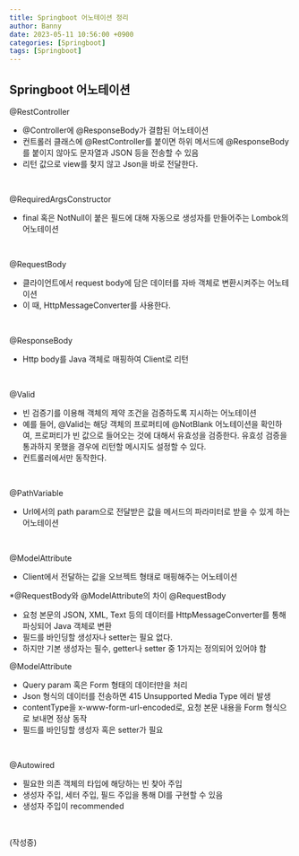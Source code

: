```yaml
---
title: Springboot 어노테이션 정리
author: Banny
date: 2023-05-11 10:56:00 +0900
categories: [Springboot]
tags: [Springboot]
---
```


## Springboot 어노테이션

@RestController
- @Controller에 @ResponseBody가 결합된 어노테이션
- 컨트롤러 클래스에 @RestController를 붙이면 하위 메서드에 @ResponseBody를 붙이지 않아도 문자열과 JSON 등을 전송할 수 있음
- 리턴 값으로 view를 찾지 않고 Json을 바로 전달한다.

<br>

@RequiredArgsConstructor
- final 혹은 NotNull이 붙은 필드에 대해 자동으로 생성자를 만들어주는 Lombok의 어노테이션

<br>
     
@RequestBody
- 클라이언트에서 request body에 담은 데이터를 자바 객체로 변환시켜주는 어노테이션
- 이 때, HttpMessageConverter를 사용한다.

<br>

@ResponseBody
- Http body를 Java 객체로 매핑하여 Client로 리턴

<br>

@Valid
- 빈 검증기를 이용해 객체의 제약 조건을 검증하도록 지시하는 어노테이션
- 예를 들어, @Valid는 해당 객체의 프로퍼티에 @NotBlank 어노테이션을 확인하여,
 프로퍼티가 빈 값으로 들어오는 것에 대해서 유효성을 검증한다.
 유효성 검증을 통과하지 못했을 경우에 리턴할 메시지도 설정할 수 있다.
- 컨트롤러에서만 동작한다.

<br>

@PathVariable
- Url에서의 path param으로 전달받은 값을 메서드의 파라미터로 받을 수 있게 하는 어노테이션

<br>

@ModelAttribute
- Client에서 전달하는 값을 오브젝트 형태로 매핑해주는 어노테이션

*@RequestBody와 @ModelAttribute의 차이
@RequestBody
- 요청 본문의 JSON, XML, Text 등의 데이터를 HttpMessageConverter를 통해 파싱되어 Java 객체로 변환
- 필드를 바인딩할 생성자나 setter는 필요 없다.
- 하지만 기본 생성자는 필수, getter나 setter 중 1가지는 정의되어 있어야 함

@ModelAttribute
- Query param 혹은 Form 형태의 데이터만을 처리
- Json 형식의 데이터를 전송하면 415 Unsupported Media Type 에러 발생
- contentType을 x-www-form-url-encoded로, 요청 본문 내용을 Form 형식으로 보내면 정상 동작
- 필드를 바인딩할 생성자 혹은 setter가 필요

<br>

@Autowired
- 필요한 의존 객체의 타입에 해당하는 빈 찾아 주입
- 생성자 주입, 세터 주입, 필드 주입을 통해 DI를 구현할 수 있음
- 생성자 주입이 recommended

<br>

(작성중)
